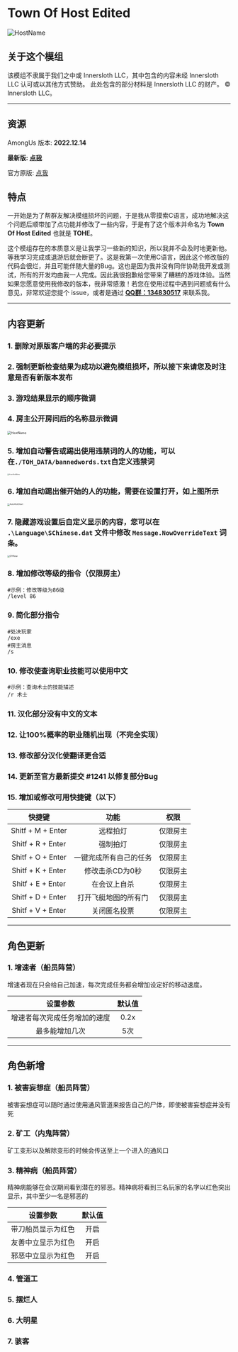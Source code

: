 # Town Of Host Edited

<img src="Images/Cover.webp" alt="HostName"  />

## 关于这个模组

该模组不隶属于我们之中或 Innersloth LLC，其中包含的内容未经 Innersloth LLC 认可或以其他方式赞助。 此处包含的部分材料是 Innersloth LLC 的财产。 © Innersloth LLC。

---

## 资源

AmongUs 版本: **2022.12.14**

**最新版: [点我](https://github.com/KARPED1EM/TownOfHostEdited/releases/latest)**

官方原版: [点我](https://github.com/tukasa0001/TownOfHost/releases)

## 特点

一开始是为了帮群友解决模组损坏的问题，于是我从零摸索C语言，成功地解决这个问题后顺带加了点功能并修改了一些内容，于是有了这个版本并命名为 **Town Of Host Edited** 也就是 **TOHE**。

这个模组存在的本质意义是让我学习一些新的知识，所以我并不会及时地更新他。等我学习完成或退游后就会断更了。这是我第一次使用C语言，因此这个修改版的代码会很烂，并且可能伴随大量的Bug。这也是因为我并没有同伴协助我开发或测试，所有的开发均由我一人完成。因此我很抱歉给您带来了糟糕的游戏体验。当然如果您愿意使用我修改的版本，我非常感激！若您在使用过程中遇到问题或有什么意见，非常欢迎您提个 issue，或者是通过 **[QQ群：134830517](https://jq.qq.com/?_wv=1027&k=CBkjGf2Y)** 来联系我。

---

## 内容更新

### 1. 删除对原版客户端的非必要提示

### 2. 强制更新检查结果为成功以避免模组损坏，所以接下来请您及时注意是否有新版本发布

### 3. 游戏结果显示的顺序微调

### 4. 房主公开房间后的名称显示微调

   <img src="Images/HostName.webp" alt="HostName" style="zoom: 50%;" />

### 5. 增加自动警告或踢出使用违禁词的人的功能，可以在`./TOH_DATA/bannedwords.txt`自定义违禁词

   <img src="Images/AutoKickMenu.webp" alt="AutoKickMenu" style="zoom: 25%;" />

### 6. 增加自动踢出催开始的人的功能，需要在设置打开，如上图所示

   <img src="Images/AutoKickStart.webp" alt="AutoKickStart" style="zoom:33%;" />

### 7. 隐藏游戏设置后自定义显示的内容，您可以在 `.\Language\SChinese.dat` 文件中修改 `Message.NowOverrideText` 词条。

   <img src="Images/DIYNow.webp" alt="DIYNow" style="zoom:33%;" />

### 8. 增加修改等级的指令（仅限房主）

```聊天指令
#示例：修改等级为86级
/level 86
```

### 9. 简化部分指令

```聊天指令
#处决玩家
/exe
#房主消息
/s
```

### 10. 修改使查询职业技能可以使用中文

```聊天指令
#示例：查询术士的技能描述
/r 术士
```

### 11. 汉化部分没有中文的文本

### 12. 让100%概率的职业随机出现（不完全实现）

### 13. 修改部分汉化使翻译更合适

### 14. 更新至官方最新提交 #1241 以修复部分Bug

### 15. 增加或修改可用快捷键（以下）

|      快捷键       |          功能          |   权限   |
| :---------------: | :--------------------: | :------: |
| Shitf + M + Enter |        远程拍灯        | 仅限房主 |
| Shitf + R + Enter |        强制拍灯        | 仅限房主 |
| Shitf + O + Enter | 一键完成所有自己的任务 | 仅限房主 |
| Shitf + K + Enter |    修改击杀CD为0秒     | 仅限房主 |
| Shitf + E + Enter |      在会议上自杀      | 仅限房主 |
| Shitf + D + Enter |  打开飞艇地图的所有门  | 仅限房主 |
| Shitf + V + Enter |      关闭匿名投票      | 仅限房主 |

---

## 角色更新

### 1. 增速者（船员阵营）

增速者现在只会给自己加速，每次完成任务都会增加设定好的移动速度。

|           设置参数           | 默认值 |
| :--------------------------: | :----: |
| 增速者每次完成任务增加的速度 |  0.2x  |
|        最多能增加几次        |  5次   |

---

## 角色新增

### 1. 被害妄想症（船员阵营）

被害妄想症可以随时通过使用通风管道来报告自己的尸体，即使被害妄想症并没有死

### 2. 矿工（内鬼阵营）

矿工变形以及解除变形的时候会传送至上一个进入的通风口

### 3. 精神病（船员阵营）

精神病能够在会议期间看到潜在的邪恶。精神病将看到三名玩家的名字以红色突出显示，其中至少一名是邪恶的

|      设置参数      | 默认值 |
| :----------------: | :----: |
| 带刀船员显示为红色 |  开启  |
| 友善中立显示为红色 |  开启  |
| 邪恶中立显示为红色 |  开启  |

### 4. 管道工

### 5. 摆烂人

### 6. 大明星

### 7. 骇客
